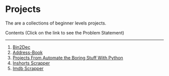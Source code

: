# Projects
The are a collections of beginner levels projects.

Contents (Click on the link to see the Problem Statement)
___
1. [Bin2Dec](https://github.com/florinpop17/app-ideas/blob/master/Projects/1-Beginner/Bin2Dec-App.md "Bin2Dec")
1. [Address-Book](https://github.com/swarupsarangi113/py-projects/blob/master/Address-Book/README.md "Problem Desription for Address-Book")
1. [Projects From Automate the Boring Stuff With Python](https://github.com/swarupsarangi113/py-projects/tree/master/Projects%20from%20Automate%20the%20Boring%20Stuff)
1. [Inshorts Scrapper](https://github.com/swarupsarangi113/py-projects/blob/master/imdb%20scrapper/README.md)
1. [Imdb Scrapper](https://github.com/swarupsarangi113/py-projects/blob/master/inshorts_scrapper/README.md)
